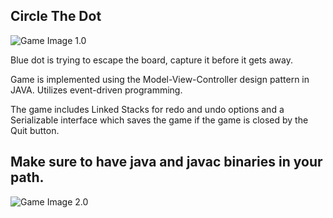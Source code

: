 ## Circle The Dot 

![Game Image 1.0](http://i.imgur.com/lqX0gcx.png "Circle The Dot")


Blue dot is trying to escape the board, capture it before it gets away. 

Game is implemented using the Model-View-Controller design pattern in JAVA. 
Utilizes event-driven programming. 

The game includes Linked Stacks for redo and undo options and a Serializable interface 
which saves the game if the game is closed by the Quit button. 

## Make sure to have java and javac binaries in your path. 


![Game Image 2.0](http://i.imgur.com/FnCml0E.png "How to run terminal") 


